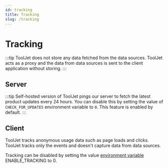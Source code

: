 ```yaml
---
id: tracking
title: Tracking
slug: /tracking
---
```


# Tracking    

:::tip
ToolJet does not store any data fetched from the data sources. ToolJet acts as a proxy and the data from data sources is sent to the client application without storing.
:::

## Server

:::tip
Self-hosted version of ToolJet pings our server to fetch the latest product updates every 24 hours. You can disable this by setting the value of `CHECK_FOR_UPDATES` environment variable to `0`. This feature is enabled by default.
:::

## Client 

ToolJet tracks anonymous usage data such as page loads and clicks. ToolJet tracks only the events and doesn't capture data from data sources.

Tracking can be disabled by setting the value [environment variable](/docs/setup/env-vars/) ENABLE_TRACKING to 0.
